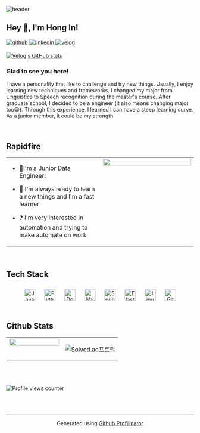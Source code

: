 ![header](https://capsule-render.vercel.app/api?type=waving&color=auto&height=300&section=header&text=Welcome!&fontSize=60)


## Hey 👋, I'm Hong In!  
  

<a href="https://github.com/gnlenfn" target="_blank">
<img src=https://img.shields.io/badge/github-%2324292e.svg?&style=for-the-badge&logo=github&logoColor=white alt=github style="margin-bottom: 5px;" />
</a>
<a href="https://www.linkedin.com/in/hong-in-yun-298b2b166/" target="_blank">
<img src=https://img.shields.io/badge/linkedin-%231E77B5.svg?&style=for-the-badge&logo=linkedin&logoColor=white alt=linkedin style="margin-bottom: 5px;" />
</a>  
<a href="https://velog.io/@gnlenfn" target="_blank">
<img src=https://img.shields.io/badge/-velog-%2320C997?&style=for-the-badge&logo=velog&logoColor=white alt=velog style="margin-bottom: 5px;" />
</a> 

[![Velog's GitHub stats](https://velog-readme-stats.vercel.app/api?name=gnlenfn)](https://github.com/gnlenfn/velog-readme-stats)


### Glad to see you here!  
I have a personality that like to challenge and try new things. Usually, I enjoy learning new techniques and frameworks. I changed my major from Linguistics to Speech recognition during the master's course. After graduate school, I decided to be a engineer (it also means changing major too😀). Through this experience, I learned I can have a steep learning curve. As a junior member, it could be my strength.
   
  

<br/>  


## Rapidfire  
<table><tr><td valign="top" width="50%">

- 🔭I'm a Junior Data Engineer!  
  

- 🌱 I'm always ready to learn a new things and I'm a fast learner  
  

- ❓ I'm very interested in automation and trying to make automate on work  


</td><td valign="top" width="50%">

<div align="center">
<img src="https://rishavanand.github.io/static/images/greetings.gif" align="center" style="width: 100%" />
</div>  


</td></tr></table>  

<br/>  


## Tech Stack  
<div align="center">   
<img style="margin: 10px" src="https://profilinator.rishav.dev/skills-assets/java-original-wordmark.svg" alt="Java" height="30" />  
<img style="margin: 10px" src="https://profilinator.rishav.dev/skills-assets/python-original.svg" alt="Python" height="30" />  
<img style="margin: 10px" src="https://profilinator.rishav.dev/skills-assets/docker-original-wordmark.svg" alt="Docker" height="30" />  
<img style="margin: 10px" src="https://profilinator.rishav.dev/skills-assets/mysql-original-wordmark.svg" alt="MySQL" height="30" />  
<img style="margin: 10px" src="https://profilinator.rishav.dev/skills-assets/springio-icon.svg" alt="Spring" height="30" />  
<img style="margin: 10px" src="https://profilinator.rishav.dev/skills-assets/elasticsearch.png" alt="Elastic Search" height="30" />  
<img style="margin: 10px" src="https://profilinator.rishav.dev/skills-assets/linux-original.svg" alt="Linux" height="30" />  
<img style="margin: 10px" src="https://profilinator.rishav.dev/skills-assets/git-scm-icon.svg" alt="Git" height="30" />  

</div>  

<br/>  


## Github Stats  
<table><tr><td valign="top" width="50%">

<img src="https://github-readme-stats.vercel.app/api?username=gnlenfn&show_icons=true&theme=vue&count_private=true&hide_border=true" align="left" style="width: 100%" />

</td><td valign="top" width="50%">

[![Solved.ac프로필](http://mazassumnida.wtf/api/v2/generate_badge?boj=gnlenfn)](https://solved.ac/gnlenfn)

</td></tr></table>  

<br/>  

  

<br/>  

![Profile views counter](https://komarev.com/ghpvc/?username=gnlenfn&&style=flat-square)  
  

<br/>  


<br />

----
<div align="center">Generated using <a href="https://profilinator.rishav.dev/" target="_blank">Github Profilinator</a></div>

